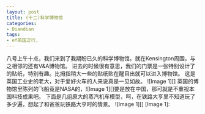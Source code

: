 ```yaml
---
layout: post
title: (十二)科学博物馆
categories:
- Diandian
tags:
- ef英国之行, 
---
```

八号上午十点，我们来到了我期盼已久的科学博物馆。就在Kensington周围，与之相邻的还有V&A博物馆。 进去的时候很有意思，我们的门票是一张特别设计了的贴纸，特别有趣。比拇指稍大一些的贴纸贴在醒目出就可以进入博物馆。 这是英国工业史的老大，对于爱好火车的人来说真是一见如故。 !\[Image 1\]\[\] 英国的博物馆里陈列的飞船竟是NASA的，!\[Image 1\]\[\]要是放在中国，那可就是不重视本国科技成果吧。 下面是几组原大的蒸汽机车模型，呵，在铁路大亨里不知道玩了多少遍，想起了和爸爸玩铁路大亨时的情景。 !\[Image 1\]\[\] \[Image 1\]: